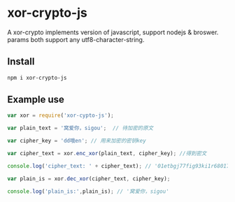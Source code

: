 # xor-crypto-js
A xor-crypto implements version of javascript, support nodejs &amp; broswer.  
params both support any utf8-character-string.

## Install
```bash
npm i xor-crypto-js 
```

## Example use

```javascript
var xor = require('xor-cypto-js');

var plain_text = '窝爱你，sigou';  // 待加密的原文

var cipher_key = 'dd哦en'; // 用来加密的密钥key

var cipher_text = xor.enc_xor(plain_text, cipher_key); //得到密文

console.log('cipher_text: ' + cipher_text); // '01etbgj77fig93ki1r6801703dq0ji3ri9hig0ig0hgqi0ih0iq'

var plain_is = xor.dec_xor(cipher_text, cipher_key);

console.log('plain_is:',plain_is); // '窝爱你，sigou'
```